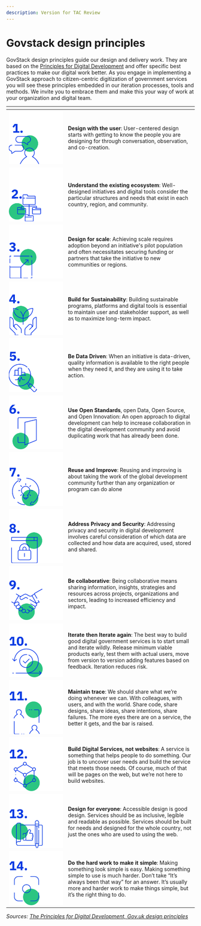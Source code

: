 ```yaml
---
description: Version for TAC Review
---
```


# Govstack design principles

GovStack design principles guide our design and delivery work. They are based on the [Principles for Digital Development](https://digitalprinciples.org/) and offer specific best practices to make our digital work better. As you engage in implementing a GovStack approach to citizen-centric digitization of government services you will see these principles embedded in our iteration processes, tools and methods. We invite you to embrace them and make this your way of work at your organization and digital team.  &#x20;

<table><thead><tr><th width="144"></th><th></th></tr></thead><tbody><tr><td><img src="../.gitbook/assets/Design principles_-01.png" alt=""></td><td><strong>Design with the user</strong>: User-centered design starts with getting to know the people you are designing for through conversation, observation, and co-creation.  </td></tr><tr><td><img src="../.gitbook/assets/Design principles_-02.png" alt=""></td><td><strong>Understand the existing ecosystem</strong>: Well-designed initiatives and digital tools consider the particular structures and needs that exist in each country, region, and community. </td></tr><tr><td><img src="../.gitbook/assets/Design principles_-03.png" alt=""></td><td><strong>Design for scale</strong>: Achieving scale requires adoption beyond an initiative's pilot population and often necessitates securing funding or partners that take the initiative to new communities or regions. </td></tr><tr><td><img src="../.gitbook/assets/Design principles_-04.png" alt=""></td><td><strong>Build for Sustainability</strong>: Building sustainable programs, platforms and digital tools is essential to maintain user and stakeholder support, as well as to maximize long-term impact. </td></tr><tr><td><img src="../.gitbook/assets/Design principles_-05.png" alt=""></td><td><strong>Be Data Driven</strong>: When an initiative is data-driven, quality information is available to the right people when they need it, and they are using it to take action. </td></tr><tr><td><img src="../.gitbook/assets/Design principles_-10.png" alt=""></td><td><strong>Use Open Standards</strong>, open Data, Open Source, and Open Innovation: An open approach to digital development can help to increase collaboration in the digital development community and avoid duplicating work that has already been done. </td></tr><tr><td><img src="../.gitbook/assets/Design principles_-09.png" alt=""></td><td><strong>Reuse and Improve</strong>: Reusing and improving is about taking the work of the global development community further than any organization or program can do alone</td></tr><tr><td><img src="../.gitbook/assets/Design principles_-08.png" alt=""></td><td><strong>Address Privacy and Security</strong>: Addressing privacy and security in digital development involves careful consideration of which data are collected and how data are acquired, used, stored and shared. </td></tr><tr><td><img src="../.gitbook/assets/Design principles_-07.png" alt=""></td><td><strong>Be collaborative</strong>: Being collaborative means sharing information, insights, strategies and resources across projects, organizations and sectors, leading to increased efficiency and impact. </td></tr><tr><td><img src="../.gitbook/assets/Design principles_-06.png" alt=""></td><td><strong>Iterate then Iterate again</strong>: The best way to build good digital government services is to start small and iterate wildly. Release minimum viable products early, test them with actual users, move from version to version adding features based on feedback. Iteration reduces risk. </td></tr><tr><td><img src="../.gitbook/assets/Design principles_-11.png" alt=""></td><td><strong>Maintain trace</strong>: We should share what we’re doing whenever we can. With colleagues, with users, and with the world. Share code, share designs, share ideas, share intentions, share failures. The more eyes there are on a service, the better it gets, and the bar is raised. </td></tr><tr><td><img src="../.gitbook/assets/Design principles_-12.png" alt=""></td><td><strong>Build Digital Services, not websites</strong>: A service is something that helps people to do something. Our job is to uncover user needs and build the service that meets those needs. Of course, much of that will be pages on the web, but we’re not here to build websites. </td></tr><tr><td><img src="../.gitbook/assets/Design principles_-13.png" alt=""></td><td><strong>Design for everyone</strong>: Accessible design is good design. Services should be as inclusive, legible and readable as possible. Services should be built for needs and designed for the whole country, not just the ones who are used to using the web. </td></tr><tr><td><img src="../.gitbook/assets/Design principles_-14.png" alt=""></td><td><strong>Do the hard work to make it simple</strong>: Making something look simple is easy. Making something simple to use is much harder. Don’t take “It’s always been that way” for an answer. It’s usually more and harder work to make things simple, but it’s the right thing to do. </td></tr></tbody></table>

_Sources:_ [_The Principles for Digital Development,_ ](https://icthelp.org/the-principles-for-digital-development/)[_Gov.uk design principles_](https://www.gov.uk/guidance/government-design-principles)
